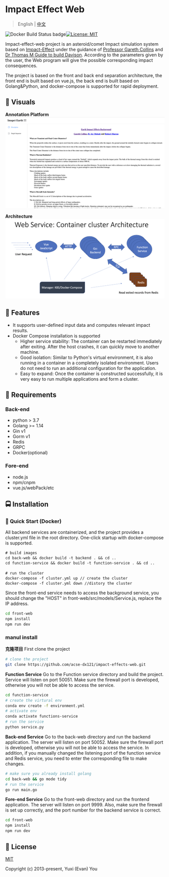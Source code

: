 # Impact Effect Web

> English | [中文](./README_zh.md)

![Docker Build Status badge](https://img.shields.io/badge/docker%20build-passing-brightgreen)[![License: MIT](https://img.shields.io/badge/License-MIT-yellow.svg)](https://opensource.org/licenses/MIT) 

Impact-effect-web project is an asteroid/comet Impact simulation system based on [Impact-Effect](https://github.com/acse-dx121/impact-effects) under the guidance of [Professor Gareth Collins](http://www.imperial.ac.uk/people/g.collins) and [Dr Thomas M Guide to build Davison](https://www.imperial.ac.uk/people/thomas.davison). According to the parameters given by the user, the Web program will give the possible corresponding impact consequences.

The project is based on the front and back end separation architecture, the front end is built based on vue.js, the back end is built based on Golang&Python, and docker-compose is supported for rapid deployment.

## :crystal_ball: Visuals

**Annotation Platform**
![fore-end-show](doc/img/fore-end-show.png)

**Architecture**
![webArch](doc/img/webArch.png)

## 🍞 Features

- It supports user-defined input data and computes relevant impact results.
- Docker Compose installation is supported
  - Higher service stability: The container can be restarted immediately after exiting. After the host crashes, it can quickly move to another machine.​
  - Good isolation: Similar to Python's virtual environment, it is also running in a container in a completely isolated environment. Users do not need to run an additional configuration for the application.​
  - Easy to expand:  Once the container is constructed successfully, it is very easy to run multiple applications and form a cluster.​

## 🍕 Requirements

### Back-end

- python > 3.7
- Golang >= 1.14
- Gin v1
- Gorm v1
- Redis
- GRPC
- Docker(optional)

### Fore-end

- node.js
- npm/cnpm
- vue.js/webPack/etc

## 🚍 Installation

### 🚀 Quick Start (Docker)

All backend services are containerized, and the project provides a cluster.yml file in the root directory. One-click startup with docker-compose is supported.

```shell
# build images
cd back-web && docker build -t backend . && cd ..
cd function-service && docker build -t function-service . && cd ..

# run the cluster
docker-compose -f cluster.yml up // create the cluster
docker-compose -f cluster.yml down //distory the cluster
```

Since the front-end service needs to access the background service, you should change the "HOST" in front-web/src/models/Service.js, replace the IP address.

```bash
cd front-web
npm install
npm run dev
```

### manul install

**克隆项目** First clone the project

```bash
# clone the project
git clone https://github.com/acse-dx121/impact-effects-web.git
```

**Function Service** Go to the Function service directory and build the project. Service will listen on port 50051. Make sure the firewall port is developed, otherwise you will not be able to access the service.

```bash
cd function-service
# create the virtural env
conda env create -f environment.yml
# activate env
conda activate functions-service
# run the service
python service.py
```

**Back-end Service** Go to the back-web directory and run the backend application. The server will listen on port 50052. Make sure the firewall port is developed, otherwise you will not be able to access the service. In addition, if you manually changed the listening port of the function service and Redis service, you need to enter the corresponding file to make changes.

```bash
# make sure you already install golang
cd back-web && go mode tidy 
# run the service
go run main.go
```

**Fore-end Service** Go to the front-web directory and run the frontend application. The server will listen on port 9999. Also, make sure the firewall is set up correctly, and the port number for the backend service is correct.

```bash
cd front-web
npm install
npm run dev
```

## 🚩  License

[MIT](https://opensource.org/licenses/MIT)

Copyright (c) 2013-present, Yuxi (Evan) You


